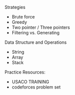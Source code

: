 Strategies

- Brute force
- Greedy
- Two pointer / Three pointers
- Filtering vs. Generating

Data Structure and Operations

- String
- Array
- Stack

Practice Resources:

- USACO TRAINING
- codeforces problem set
